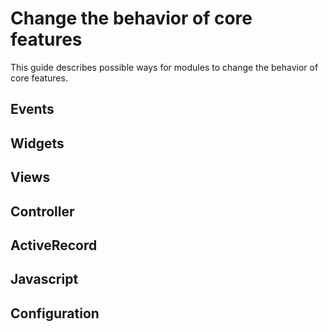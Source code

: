 Change the behavior of core features
=================

This guide describes possible ways for modules to change the behavior of core features.

## Events
## Widgets
## Views
## Controller
## ActiveRecord
## Javascript
## Configuration
